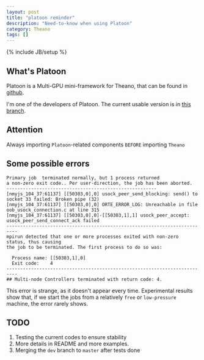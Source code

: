 ```yaml
---
layout: post
title: "platoon reminder"
description: "Need-to-know when using Platoon"
category: Theano
tags: []
---
```

{% include JB/setup %}

## What's Platoon
Platoon is a Multi-GPU mini-framework for Theano, that can be found in [github](https://github.com/cshanbo/platoon).

I'm one of the developers of Platoon. The current usable version is in [this branch](https://github.com/cshanbo/platoon/tree/fix/multi-node).

## Attention
Always importing `Platoon`-related components `BEFORE` importing `Theano`

## Some possible errors
```
Primary job  terminated normally, but 1 process returned
a non-zero exit code.. Per user-direction, the job has been aborted.
-------------------------------------------------------
[nmyjs_104_37:61137] [[50303,0],0] usock_peer_send_blocking: send() to socket 33 failed: Broken pipe (32)
[nmyjs_104_37:61137] [[50303,0],0] ORTE_ERROR_LOG: Unreachable in file oob_usock_connection.c at line 315
[nmyjs_104_37:61137] [[50303,0],0]-[[50303,1],1] usock_peer_accept: usock_peer_send_connect_ack failed
--------------------------------------------------------------------------
mpirun detected that one or more processes exited with non-zero status, thus causing
the job to be terminated. The first process to do so was:

  Process name: [[50303,1],0]
  Exit code:    4
--------------------------------------------------------------------------
## Multi-node Controllers terminated with return code: 4.
```

This error is strange, as it doesn't appear every time. Experimental results show that, if we start the jobs from a relatively `free` or `low-pressure` machine, the error rarely shows.

## TODO
1. Testing the current codes to ensure stability
2. More details in README and more examples.
3. Merging the `dev` branch to `master` after tests done
